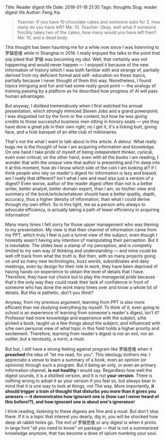 Title: Reader digest life
Date: 2018-01-18 21:30
Tags: thoughts
Slug: reader digest life
Author: Feng Xia

> Teacher: If you have 10 chocolate cakes and someone asks for 2, how
>   many do you have left?
> Me: 10.
> Teacher: Okay, well what if someone forcibly takes two of the cakes,
>   how many would you have left then?
> Me: 10, and a dead body.
> 

This thought has been haunting me for a while now since I was
listenning to 罗辑思维 while in Shanghai in 2016. I really enjoyed the
talks to the point that siqi joked that 罗辑 was becoming my
idol. Well, that certainly was not happening and would never happen
&mdash; I enjoyed it because of the new information of history which I
was both familiar with and strange of, partially derived from my
deficient formal and self- education on these topics, partially
because I never thought of them this way. Nonetheless, I found topics
intriguing and fun and had some really good point &mdash; the analogy
of training passing by a platform as he described how progress of AI
will pass human advantages.

But anyway, I disliked tremendously when I first watched his annual
presentation, which strongly mimiced Steven Jobs and a grand
powerpoint. I was disgusted not by the form or the content, but how he
was giving credits to those successful business men sitting in honory
seats &mdash; yes they have done a great job in their own right; no I
get it, it's a licking butt, giving face, and a fxxk banquet of an
elite club of millionaires.

That's not the what I want to talk about in this article. A
detour. What really bugs me is the thought of how I am acquiring
information and knowledge. On one hand I take pride of myself of being
independent thinker, cynical, even over-critical; on the other hand,
even with all the books I am reading, I wonder that with the unique
view that author is presenting and I'm deep into it at this moment,
how do I know which side of the coin I am looking at? If I think
people who rely on reader's digest for information is lazy and biased,
am I really that different? Isn't what I see and read also just a
version of a digest? Even worse, author of the reader digest often
than not is a better writer, better analyst, better domain expert,
than I am, so his/her view and summary of the book/article/whatever
should have a better quality, depth, accuracy, thus a higher density
of information, than what I could derive through my own effort. So in
this light, me as a person who always to advocate efficiency, is
actually taking a path of lower efficiency in acquiring information!

Many many times I felt sorry for those upper management who was
litening to my presentation. My view is that their channel of
information came from my PPT, which truly I feel is just a tunnel view
of the subject, even though I honestly wasn't having any intention of
manipulating their perception. But it is inevitable. The slides bear a
stamp of my perception, and is completly limited to my own way of
thinking and understanding &mdash; and mine could be well off track
from what the _truth_ is. But then, with so many projects going on
and so many new technologies, buzz words, subordinates and daily
meetings, even by design for their role in work, they have been deprived of
having hands-on experience to obtain the level of details that I have.
Therefore, they have not choice but to play the _managerial pride_
because that's the only way they could mask their lack of confidence
in front of someone who has done the work many times over and know a
whole lot of details. But this is pathetic, don't you think?


Anyway, from my previous argument, learning from PPT is also more
efficient than me studying everything by myself. To think of it, even
going to school is an experience of learning from someone's reader's
digest, isn't it?  Professor had more knowledge and experience with
the subject, s/he picked a book, taught us a few things about the
subject, and influenced with s/he own personal view of what topic in
this field holds a higher priority and excitement. Therefore, learning
from reader's digest is not an evil, nor an outlier, but a necessity,
a norm, a must.

But but, I still have a strong feeling against program like 罗辑思维
when it **preached** the idea of "let me read, for you". This ideology
bothers me. I appreciate a venue to learn a summary of a book, even an
opinion (or opinions) through such a program. But it being an only,
or even an primary information channel, **is not healthy** I would
say. Regardless how well the digest sounds, it is a distilled version,
and it is not **your version**. There is nothing wrong to adopt it as
your version if you feel so, but always bear in mind that it is one
way to look at things, not The way. More importantly, **it should
trigger a train of thought that disturbs you more than it gives you
anwsers &mdash; it demonstrates how ignorant one is (how can I never
heard of this before!?), and how ignorant one is about one's
ignorance**!

I think reading, listening to these digests are fine and a must. But
don't stop there. If it is a topic that interest you dearly, dig in,
you will be shocked how deep all rabbit holes go. The evil of 罗辑思维
or any digest is when it prints in large font "all you need to know"
on package &mdash; that is not a summarized knowledge anymore, that
has become a dose of opium numbing your soul.
